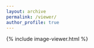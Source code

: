 ```yaml
---
layout: archive
permalink: /viewer/
author_profile: true
---
```


{% include image-viewer.html %}


